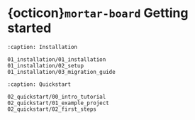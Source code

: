 # {octicon}`mortar-board` Getting started

```{toctree}
:caption: Installation

01_installation/01_installation
01_installation/02_setup
01_installation/03_migration_guide
```

```{toctree}
:caption: Quickstart

02_quickstart/00_intro_tutorial
02_quickstart/01_example_project
02_quickstart/02_first_steps
```
